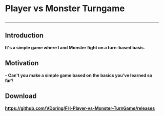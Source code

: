 # Player vs Monster Turngame <hr/>


## Introduction

#### It's a simple game where I and Monster fight on a turn-based basis.


## Motivation

#### - Can't you make a simple game based on the basics you've learned so far?


## Download
#### https://github.com/VDoring/FH-Player-vs-Monster-TurnGame/releases
